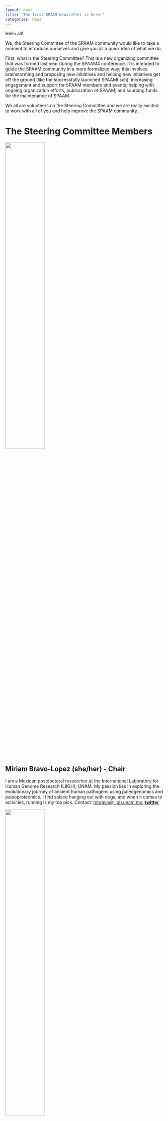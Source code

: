 ```yaml
---
layout: post
title: "The first SPAAM Newsletter is here!"
categories: News
---
```


Hello all!

We, the Steering Committee of the SPAAM community would like to take a moment to introduce ourselves and give you all a quick idea of what we do.

First, what is the Steering Committee? This is a new organizing committee that was formed last year during the SPAAM4 conference. It is intended to guide the SPAAM community in a more formalized way; this involves brainstorming and proposing new initiatives and helping new initiatives get off the ground (like the successfully  launched SPAAMtisch), increasing engagement and support for SPAAM members and events, helping with ongoing organization efforts, publicization of SPAAM, and sourcing funds for the maintenance of SPAAM.

We all are volunteers on the Steering Committee and we are really excited to work with all of you and help improve the SPAAM community.

# The Steering Committee Members

<img src="assets/media/Miriam.png" class="center" width="50%" >

## Miriam Bravo-Lopez (she/her) - Chair
I am a Mexican postdoctoral researcher at the International Laboratory for Human Genome Research (LIIGH), UNAM. My passion lies in exploring the evolutionary journey of ancient human pathogens using paleogenomics and paleoproteomics. I find solace hanging out with dogs, and when it comes to activities, running is my top pick.
Contact: mbravo@liigh.unam.mx, [**twitter**](http://twitter.com/MiriamJBravo1)


<img src="assets/media/Ian.png" class="center" width="50%" >

## Ian Light-Máka (he/him) - Secretary
I am a PhD student at the Max-Planck-Institute for Infection Biology in Felix Key’s lab. I study ancient pathogen evolution and emergence through a molecular evolution lens! I am also very interested in bioethics and spend lots of time making art.
Contact: light@mpiib-berlin.mpg.de, [**twitter**](http://twitter.com/ilight1542)

<img src="../assets/media/Gunnar.png" class="center" width="50%" >

## Gunnar Neumann (he/him) - Treasurer
I am a PhD candidate in the department of archaeogenetics at the Max Planck Institute for Evolutionary Anthropology in Leipzig, Germany. My main research focuses are ancient pathogens and pathogen evolution. I love going to the theater, dance and art exhibitions, traveling, hiking and gardening.
Contact: gunnar_neumann@eva.mpg.de, [**twitter**](http://twitter.com/gunnar_neumann)

<img src="../assets/media/betsy.png" class="center" width="50%" >

## Betsy (Elizabeth Nelson) (she/her) - Treasurer
I am a postdoc at the Institut Pasteur in Paris, France, and a faculty member of the Summer internship for INdigenous peoples in Genomics (SING) Canada. My research examines the emergence, evolution, and spread of infectious diseases in contexts marked by climatic, cultural, environmental, and socio-political transitions. I’m slightly obsessed with Logan Bean, dog-extraordinaire; But I also love making ceramics, gardening, hiking, and fishing. 
Contact: enelson@pasteur.fr, [**twitter**](http://twitter.com/eanelson42)


<img src="../assets/media/maria.png" class="center" width="50%" >

## Maria Lopopolo (she/her) - Social Media Team
I am a PhD student at the Institut Pasteur, Paris, France. I am interested in applying interdisciplinary approaches to the study of past populations from a genetic, anthropological, and metagenomic   point of view. My passions include ballet training, reading novels, roller skating, and Italian food.
Contact:  [**twitter**](http://twitter.com/Maria_Lopopolo), maria.lopopolo@pasteur.fr (email).


<img src="../assets/media/Kadir.png" class="center" width="50%" >

## Kadir Toykan Özdoğan (he/him)  - Social Media Team

I am a PhD student, working on sedimentary ancient DNA to investigate the lifestyle of the Roman Limes people as a part of the “Constructing the Limes” project. I am based at the Utrecht University and Wageningen University & Research. I love basketball, beer-tasting and science fiction!
Contact: k.t.ozdogan@uu.nl, [**twitter**](http://twitter.com/toykanozdogan)

<img src="../assets/media/aida.png" class="center" width="50%" >

## Aida Andrades Valtueña (she/her)  - Engagement Team
I am a postdoc at the Max Planck Institute for Evolutionary Anthropology working in the Computational Pathogenomics group. My main interest lies in pathogen emergence, dispersal and ecology and exploring new computational methods to make the most out of our little data! I am a passionate gardener, dog lover and a knitter.  
Contact: aida_andrades@eva.mpg.de, [**twitter**](http://twitter.com/aidaanva), @aidanva (slack)

<img src="../assets/media/shreya.png" class="center" width="50%" >

## Shreya Ramachandran (she/her) - Engagement Team

I am a PhD student in Dr. Maanasa Raghavan’s lab at the University of Chicago. My research projects span a variety of topics in microbial evolution, from ancient pathogens to modern gut microbiomes. I am also interested in science teaching and communication. Outside of science I love trying new recipes, befriending other people’s dogs, and solving crossword puzzles (sometimes competitively). 
Contact: shreya23@uchicago.edu, [**twitter**](http://twitter.com/srama23)

# Roles:
- **Management team**: formed by the chair and the secretary. Responsible for ensuring the committee functions smoothly and achieves its goals.
- **Chair**: leads meetings, sets agendas, moderates discussions and delegates tasks to volunteer members. It represents the SPAAM community in any official meetings or interviews. They are also responsible for having an overview of the various initiatives by maintaining a close communication with the treasurer, social media and engagement teams. 
Allows for discussion around long-term topics, needs to be forward thinking on this end
- **Secretary**: Takes meeting minutes, sends them out via slack when they are ready, makes sure that assignments are noted. Organisational responsibilities (ie keeping google docs in order, annotating the minutes with required links, possibly doing same for the agenda ahead of time

- **Treasurer team**:
The treasurer team is responsible for managing the funds, for the communication related to funds and responsible for allocating funding to initiatives by serving as a line of communication between the organising committees and the Steering Committee. The treasurer team is also responsible to collect funds as well as finding grant opportunities to continue to fund SPAAM initiatives.

- **Social media team**:
The social media team is responsible for the outreach of the community, by tweeting, emailing as well as updating the website. Social media officers will announce new initiatives, conferences, papers and jobs that are relevant for the SPAAM community. They will also be responsible for maintaining the YouTube channel of the community.

- **Engagement team**: 
The engagement officers are responsible for coming up with new initiatives (projects, summer schools, outreach activities, etc.) and propose them to the community. They will also oversee ongoing initiatives and provide support for them to reach their goals. They will ensure that the initiative is known in the community, as well as outside the community together with the media team. As well as suggesting potential funding sources for the initiative, by engaging with the treasurer team.


# Events
- **SPAAM5**: Gathering in person happening on the 12 of September in Tartu (Estonia), the day before ISBA10. 
- **SPAAM Summer School**: Taking place online between the 31st-4th August 2023,the SPAAM Summer School is aimed towards Master and early-PhD students who want to get an introduction to Ancient Metagenomics. While registration has already passed, the teaching materials will be available online for free so keep your eyes open!
Hands-on workshop: Current developments in bioinformatic workflows applied to environmental ancient DNA data: A 5 days workshop focusing on processing and analysing environmental ancient DNA organized by . It is planned for February 26th to March 1st 2024 and the registration is open here!  

# Current initiatives
- **SPAAMTisch** (organisers: Maria Lopopolo, Biancamaria Bonucci, and Laura Carillo Olivas): this is an initiative that started the past 6 months and has already hosted 6 gatherings to discuss topics of relevance for the community or discuss papers/projects with the main authors! Discussion topics are decided based on polls posted in slack, and journal clubs with main authors dates are also announced in slack. Do not miss out and join dedicated channel #spaamtisch in slack!
- **SPAAM Blog** (organisers: Eleanor Joan Green and Shreya Ramachandran): this blog contains articles written by members of the community about any topic related to microbes, data analysis, etc. You can contribute a blog post or suggest a topic that you would like to see covered by contacting Eleanor or Shreya, but you can also just enjoy reading previous blog posts!
AncientMetagenomeDir (organisers: James Fellows Yates, Maxime Borry): a community effort to curate a github repository of standardised metadata for samples, studies, and libraries of aDNA sequencing. This resource helps make the reuse of data across studies easier than ever and has led to multiple publications.
- **MInAS** (organisers: James Fellows Yates, Antonio Fernández Guerra): a rich metadata is crucial for implementing FAIR (Findable, Accessible, Interoperable, Reusable) principles and enhancing the quality of research. It enables researchers to gain deeper insights into their own data as well as previously published data. 

# New initiatives
- **SPAAM Newsletter** (organisers: Steering Committee): We inaugurated with this email the SPAAM Newsletter! The steering committee will be sending out a quarterly newsletter containing information on new initiatives, ongoing initiatives, important events and papers relevant for the SPAAM community. If you want to announce anything to the community, let us know and we will include it!
- **The Little Book of Smiley Plots**: A collection of ancient DNA patterns and their causes (organisers: James Fellows Yates, Aida Andrades Valtueña): Ever got libraries that produced really weird damage patterns, but don't know what it means? Entering ancient DNA and don't know how all the different library preparation methods influence smiley plots? The SPAAM community is happy to announce a new collaborative project: The Little Book of Smiley Plots! The project aims to gather lots of standard, but also weird and wonderful damage profiles in one place with short descriptions to help ancient DNA researchers troubleshoot and debug their libraries! However, a book of scientific plots would be rather dry, wouldn't it? To make things light-hearted, as well as your scientific input, we are looking for your artistic skills too! We want each damage plot to have a companion caricature cartoon or picture with the weird and wonderful profiles creatively integrated into the image
So, have you ever generated strange damage plots? Do you want an excuse to be creative? Have a sneak peek at an early draft here of both plots and cartoons, then please join us in channel #little-book-smiley-plots to see how you can contribute to the book. If we reach a sufficient number of damage plots and artistic pictures, we hope to make the Little Books of Smiley Plots a citable publication!

- *Do you have an idea of a project you wanna start with the community? Reach out to the engagement officers and make it happen!*

# Papers (for the last 3 months)

[**Austin et al. Contamination source modeling with SCRuB improves cancer phenotype prediction from microbiome data. Nat Biotechnol (2023)**](https://doi.org/10.1038/s41587-023-01696-w)

[**De Sanctis, B. (2023). Phylogenetic inference using ancient environmental DNA**](https://doi.org/10.17863/CAM.95210)

[**Honap et al. Oral metagenomes from Native American Ancestors reveal distinct microbial lineages in the pre-contact era. American Journal of Biological Anthropology (2023)**](https://doi.org/10.1002/ajpa.24735)
 
[**Ventresca Miller, Wilkin, et al. Permafrost preservation reveals proteomic evidence for yak milk consumption in the 13th century. Commun Biol 6, 351 (2023)**](https://doi.org/10.1038/s42003-023-04723-3)

[**Piro, Renard. Contamination detection and microbiome exploration with GRIMER. Gigascience (2023)**](https://doi.org/10.1093/gigascience/giad017)

[**Kimsis et al. Tracing microbial communities associated with archaeological human samples in Latvia, 7-11th centuries AD. Environmental Biology (2023)**](https://doi.org/10.1111/1758-2229.13157)

[**Klapper, Hübner, Ibrahim et al. Natural products from reconstructed bacterial genomes of the Middle and Upper Paleolithic. Science (2023)**](https://doi.org/10.1126/science.adf5300)

[**Briscoe, Halperin, Garud. SNV-FEAST: microbial source tracking with single nucleotide variants. Genome Biol. 2023 Apr 30;24(1):101**](https://doi.org/10.1186/s13059-023-02927-8)

[**Bartholdy et al. Assessing the validity of a calcifying oral biofilm model as a suitable proxy for dental calculus. bioRxiv 2023.05.23.541904**](https://doi.org/10.1101/2023.05.23.541904)

[**Swali, P., Schulting, R., Gilardet, A. et al. Yersinia pestis genomes reveal plague in Britain 4000 years ago. Nat Commun 14, 2930 (2023)**](https://doi.org/10.1038/s41467-023-38393-w)

[**Rozwalak et al. Ultra-conserved bacteriophage genome sequence identified in 1300-year-old human paleofaeces. bioRxiv (2023)**](https://doi.org/10.1101/2023.06.01.543182)

[**Fernandez-Guerra et al. A 2-million-year-old microbial and viral communities from the Kap København Formation in North Greenland. bioRxiv (2023)**](https://doi.org/10.1101/2023.06.10.544454)

[**Whitmore et al. Inadvertent human genomic bycatch and intentional capture raise beneficial applications and ethical concerns with environmental DNA. Nat Ecol Evol 7, 873–888 (2023)**](https://doi.org/10.1038/s41559-023-02056-2)

[**Tian, Imanian.  VBCG: 20 validated bacterial core genes for phylogenomic analysis with high fidelity and resolution. bioRxiv (2023)**](https://doi.org/10.1101/2023.06.13.544823)

[**Neumann et al. Yersinia pestis im frühbronzezeitlichen Gräberfeld von Drasenhofen. Die derzeit ältesten Pesttoten Österreichs in ihrem kulturhistorischen Kontext. (Yersinia pestis in the Early Bronze Age Cemetery of Drasenhofen. The Currently Oldest Plague Deaths in Austria in their Cultural-Historical Context). Archaeologica Austriaca (2023)**](https://austriaca.at/bronzezeit-pest-in-drasenhofen)


# Announcements
We have a constitution! Read it [**here**](https://www.spaam-community.org/constitution/)

We have a new domain: **www.spaam-community.org**

# Job positions
- Professorship Zurich "One Health" Focus on Evolution/Paleogenetics (Deadline: 9 July 2023 ):[**link here**](https://jobs.uzh.ch/offene-stellen/assistenzprofessur-mit-tenure-track-fuer-one-health-mit-fokus-in-evolution/caeb33b3-b56b-4443-a7a9-272c56a8e2fb) 
- Staff scientist (bioinformatical analyses of ancient environmental genomes) (Deadline: 1 September 2023):[**link here**](https://candidate.hr-manager.net/ApplicationInit.aspx/?cid=1307&departmentId=19217&ProjectId=159394&MediaId=5&SkipAdvertisement=false)
- Postdoctoral Research Fellow – Ancient population genomics of dogs and wolves (Deadline: 15 July 2023):[**link here**](https://crick.wd3.myworkdayjobs.com/External/job/London/Postdoctoral-Fellow---Skoglund-Lab_R1188-1)




# **Wait for the next SPAAM 3 month-Newsletter!**


[**Mailing list for Standards, Precautions and Advances in Ancient Metagenomics | SPAAM**](https://spaam-community.github.io/)

- The list homepage [**here**](https://www.listserv.dfn.de/sympa/info/spaam-community) 

- General informations about mailing lists [**here**](https://www.listserv.dfn.de/sympa/help/introduction)

- To unsubscribe from this list, [**click here**](https://www.listserv.dfn.de/sympa/signoff/spaam-community)

---

---

### Steering Committee Members
